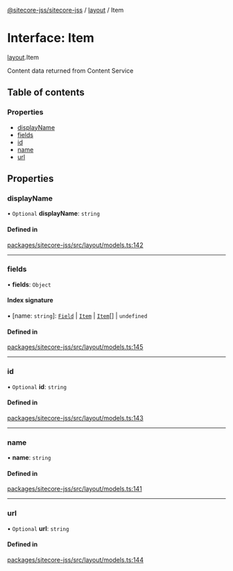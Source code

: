 [@sitecore-jss/sitecore-jss](../README.md) / [layout](../modules/layout.md) / Item

# Interface: Item

[layout](../modules/layout.md).Item

Content data returned from Content Service

## Table of contents

### Properties

- [displayName](layout.Item.md#displayname)
- [fields](layout.Item.md#fields)
- [id](layout.Item.md#id)
- [name](layout.Item.md#name)
- [url](layout.Item.md#url)

## Properties

### displayName

• `Optional` **displayName**: `string`

#### Defined in

[packages/sitecore-jss/src/layout/models.ts:142](https://github.com/Sitecore/jss/blob/bcac2d1f6/packages/sitecore-jss/src/layout/models.ts#L142)

___

### fields

• **fields**: `Object`

#### Index signature

▪ [name: `string`]: [`Field`](layout.Field.md) \| [`Item`](layout.Item.md) \| [`Item`](layout.Item.md)[] \| `undefined`

#### Defined in

[packages/sitecore-jss/src/layout/models.ts:145](https://github.com/Sitecore/jss/blob/bcac2d1f6/packages/sitecore-jss/src/layout/models.ts#L145)

___

### id

• `Optional` **id**: `string`

#### Defined in

[packages/sitecore-jss/src/layout/models.ts:143](https://github.com/Sitecore/jss/blob/bcac2d1f6/packages/sitecore-jss/src/layout/models.ts#L143)

___

### name

• **name**: `string`

#### Defined in

[packages/sitecore-jss/src/layout/models.ts:141](https://github.com/Sitecore/jss/blob/bcac2d1f6/packages/sitecore-jss/src/layout/models.ts#L141)

___

### url

• `Optional` **url**: `string`

#### Defined in

[packages/sitecore-jss/src/layout/models.ts:144](https://github.com/Sitecore/jss/blob/bcac2d1f6/packages/sitecore-jss/src/layout/models.ts#L144)
